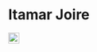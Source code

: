 # Itamar Joire

 
 <div> 
  <a href="https://www.linkedin.com/in/itamarjoire/" target="_blank"><img src="https://img.shields.io/badge/-linkedin-%230077B5?style=for-the-badge&logo=linkedin&logoColor=white" height="22"</a> 
</div>
  
